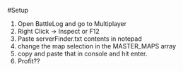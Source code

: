 #Setup
1) Open BattleLog and go to Multiplayer
2) Right Click -> Inspect or F12
3) Paste serverFinder.txt contents in notepad
4) change the map selection in the MASTER_MAPS array
5) copy and paste that in console and hit enter.
6) Profit??
